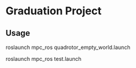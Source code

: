 # Graduation Project

## Usage

roslaunch mpc_ros quadrotor_empty_world.launch

roslaunch mpc_ros test.launch